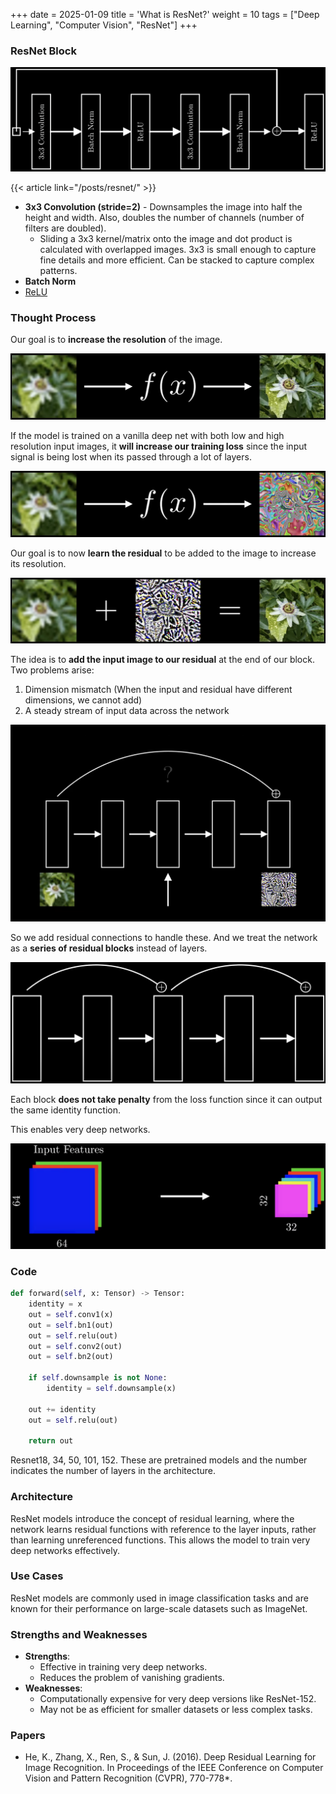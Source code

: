 +++
date = 2025-01-09
title = 'What is ResNet?'
weight = 10
tags = ["Deep Learning", "Computer Vision", "ResNet"]
+++

### ResNet Block

![ResNet Architecture](img/ResNet%20Architecture.png)

{{< article link="/posts/resnet/" >}}

- **3x3 Convolution (stride=2)** - Downsamples the image into half the height and width. Also, doubles the number of channels (number of filters are doubled).
    - Sliding a 3x3 kernel/matrix onto the image and dot product is calculated with overlapped images. 3x3 is small enough to capture fine details and more efficient. Can be stacked to capture complex patterns.
- **Batch Norm**
- [ReLU](img/Activation%20Functions#Rectified%20Linear%20Unit%20(ReLU))

### Thought Process

Our goal is to **increase the resolution** of the image. 

![ResNet Process 1](img/ResNet%20Process%201.png)

If the model is trained on a vanilla deep net with both low and high resolution input images, it **will increase our training loss** since the input signal is being lost when its passed through a lot of layers.

![ResNet Process 2](img/ResNet%20Process%202.png)

Our goal is to now **learn the residual** to be added to the image to increase its resolution.

![ResNet Process 3](img/ResNet%20Process%203.png)

The idea is to **add the input image to our residual** at the end of our block.
Two problems arise:
1. Dimension mismatch (When the input and residual have different dimensions, we cannot add)
2. A steady stream of input data across the network

![ResNet Process 4](img/ResNet%20Process%204.png)

So we add residual connections to handle these. And we treat the network as a **series of residual blocks** instead of layers.

![ResNet Process 5](img/ResNet%20Process%205.png)

Each block **does not take penalty** from the loss function since it can output the same identity function.

This enables very deep networks.

![ResNet Process 6](img/ResNet%20Process%206.png)


### Code

```python
def forward(self, x: Tensor) -> Tensor: 
    identity = x 
    out = self.conv1(x) 
    out = self.bn1(out) 
    out = self.relu(out) 
    out = self.conv2(out) 
    out = self.bn2(out) 
    
    if self.downsample is not None: 
        identity = self.downsample(x) 
    
    out += identity 
    out = self.relu(out) 
    
    return out
```


Resnet18, 34, 50, 101, 152. These are pretrained models and the number indicates the number of layers in the architecture.

### Architecture
ResNet models introduce the concept of residual learning, where the network learns residual functions with reference to the layer inputs, rather than learning unreferenced functions. This allows the model to train very deep networks effectively.

### Use Cases
ResNet models are commonly used in image classification tasks and are known for their performance on large-scale datasets such as ImageNet.

### Strengths and Weaknesses
- **Strengths**: 
  - Effective in training very deep networks.
  - Reduces the problem of vanishing gradients.
- **Weaknesses**: 
  - Computationally expensive for very deep versions like ResNet-152.
  - May not be as efficient for smaller datasets or less complex tasks.

### Papers
- He, K., Zhang, X., Ren, S., & Sun, J. (2016). Deep Residual Learning for Image Recognition. In Proceedings of the IEEE Conference on Computer Vision and Pattern Recognition (CVPR), 770-778*.
